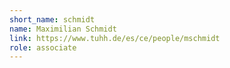 ```yaml
---
short_name: schmidt
name: Maximilian Schmidt
link: https://www.tuhh.de/es/ce/people/mschmidt
role: associate
---
```


